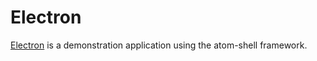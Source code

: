 # Electron

[Electron](http://electron.atom.io) is a demonstration application using the atom-shell framework.